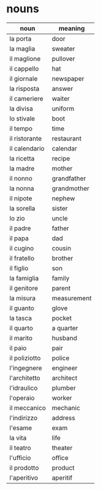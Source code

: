 # nouns

| noun          | meaning     |
| ------------- | ----------- |
| la porta      | door        |
| la maglia     | sweater     |
| il maglione   | pullover    |
| il cappello   | hat         |
| il giornale   | newspaper   |
| la risposta   | answer      |
| il cameriere  | waiter      |
| la divisa     | uniform     |
| lo stivale    | boot        |
| il tempo      | time        |
| il ristorante | restaurant  |
| il calendario | calendar    |
| la ricetta    | recipe      |
| la madre      | mother      |
| il nonno      | grandfather |
| la nonna      | grandmother |
| il nipote     | nephew      |
| la sorella    | sister      |
| lo zio        | uncle       |
| il padre      | father      |
| il papa       | dad         |
| il cugino     | cousin      |
| il fratello   | brother     |
| il figlio     | son         |
| la famiglia   | family      |
| il genitore   | parent      |
| la misura     | measurement |
| il guanto     | glove       |
| la tasca      | pocket      |
| il quarto     | a quarter   |
| il marito     | husband     |
| il paio       | pair        |
| il poliziotto | police      |
| l'ingegnere   | engineer    |
| l'architetto  | architect   |
| l'idraulico   | plumber     |
| l'operaio     | worker      |
| il meccanico  | mechanic    |
| l'indirizzo   | address     |
| l'esame       | exam        |
| la vita       | life        |
| il teatro     | theater     |
| l'ufficio     | office      |
| il prodotto   | product     |
| l'aperitivo   | aperitif    |